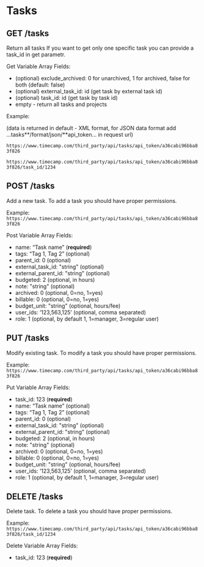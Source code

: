 Tasks
======

GET /tasks
----------

Return all tasks If you want to get only one specific task you can provide a task_id in get parametr.

Get Variable Array Fields:
* (optional) exclude_archived: 0 for unarchived, 1 for archived, false for both (default: false)
* (optional) external_task_id: id (get task by external task id)
* (optional) task_id: id (get task by task id)
* empty - return all tasks and projects

Example:

(data is returned in default - XML format, for JSON data format add ...tasks**/format/json/**api_token... in request url)

`https://www.timecamp.com/third_party/api/tasks/api_token/a36cabi96bba83f826`

`https://www.timecamp.com/third_party/api/tasks/api_token/a36cabi96bba83f826/task_id/1234`

POST /tasks
----------

Add a new task. To add a task you should have proper permissions.

Example:
`https://www.timecamp.com/third_party/api/tasks/api_token/a36cabi96bba83f826`

Post Variable Array Fields:
* name: “Task name” (__required__)
* tags: “Tag 1, Tag 2” (optional)
* parent_id: 0 (optional)
* external_task_id: "string" (optional)
* external_parent_id: "string" (optional)
* budgeted: 2 (optional, in hours)
* note: "string" (optional)
* archived: 0 (optional, 0=no, 1=yes)
* billable: 0 (optional, 0=no, 1=yes)
* budget_unit: "string" (optional, hours/fee)
* user_ids: ‘123,563,125’ (optional, comma separated)
* role: 1 (optional, by default 1, 1=manager, 3=regular user)

PUT /tasks
----------

Modify existing task. To modify a task you should have proper permissions.

Example:
`https://www.timecamp.com/third_party/api/tasks/api_token/a36cabi96bba83f826`

Put Variable Array Fields:
* task_id: 123 (__required__)
* name: “Task name” (optional)
* tags: “Tag 1, Tag 2” (optional)
* parent_id: 0 (optional)
* external_task_id: "string" (optional)
* external_parent_id: "string" (optional)
* budgeted: 2 (optional, in hours)
* note: "string" (optional)
* archived: 0 (optional, 0=no, 1=yes)
* billable: 0 (optional, 0=no, 1=yes)
* budget_unit: "string" (optional, hours/fee)
* user_ids: ‘123,563,125’ (optional, comma separated)
* role: 1 (optional, by default 1, 1=manager, 3=regular user)


DELETE /tasks
----------

Delete task. To delete a task you should have proper permissions.

Example:
`https://www.timecamp.com/third_party/api/tasks/api_token/a36cabi96bba83f826/task_id/1234`

Delete Variable Array Fields:
* task_id: 123 (__required__)
